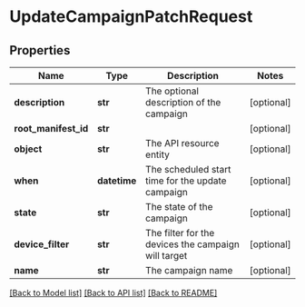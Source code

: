 # UpdateCampaignPatchRequest

## Properties
Name | Type | Description | Notes
------------ | ------------- | ------------- | -------------
**description** | **str** | The optional description of the campaign | [optional] 
**root_manifest_id** | **str** |  | [optional] 
**object** | **str** | The API resource entity | [optional] 
**when** | **datetime** | The scheduled start time for the update campaign | [optional] 
**state** | **str** | The state of the campaign | [optional] 
**device_filter** | **str** | The filter for the devices the campaign will target | [optional] 
**name** | **str** | The campaign name | [optional] 

[[Back to Model list]](../README.md#documentation-for-models) [[Back to API list]](../README.md#documentation-for-api-endpoints) [[Back to README]](../README.md)



